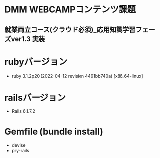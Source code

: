 # DMM WEBCAMPコンテンツ課題

## 就業両立コース(クラウド必須)_応用知識学習フェーズver1.3 実装

# rubyバージョン
- ruby 3.1.2p20 (2022-04-12 revision 4491bb740a) [x86_64-linux]

# railsバージョン
- Rails 6.1.7.2

# Gemfile (bundle install)
- devise
- pry-rails